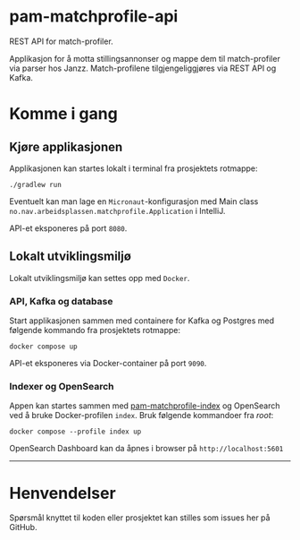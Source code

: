 pam-matchprofile-api
================

REST API for match-profiler.

Applikasjon for å motta stillingsannonser og mappe dem til match-profiler via parser hos Janzz.
Match-profilene tilgjengeliggjøres via REST API og Kafka.

# Komme i gang
## Kjøre applikasjonen

Applikasjonen kan startes lokalt i terminal fra prosjektets rotmappe:

```
./gradlew run
```

Eventuelt kan man lage en `Micronaut`-konfigurasjon med Main class `no.nav.arbeidsplassen.matchprofile.Application`
i IntelliJ.

API-et eksponeres på port `8080`.

## Lokalt utviklingsmiljø

Lokalt utviklingsmiljø kan settes opp med `Docker`.

### API, Kafka og database

Start applikasjonen sammen med containere for Kafka og Postgres med følgende kommando fra prosjektets rotmappe:

```
docker compose up
```

API-et eksponeres via Docker-container på port `9090`.

### Indexer og OpenSearch

Appen kan startes sammen med [pam-matchprofile-index](https://github.com/navikt/pam-matchprofile-index) og 
OpenSearch ved å bruke Docker-profilen `index`. Bruk følgende kommandoer fra *root*:

```
docker compose --profile index up
```

OpenSearch Dashboard kan da åpnes i browser på `http://localhost:5601`

---

# Henvendelser

Spørsmål knyttet til koden eller prosjektet kan stilles som issues her på GitHub.
